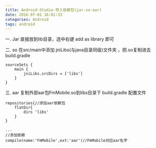```yaml
---
title: Android-Studio-导入依赖包(jar-so-aar)
date: 2016-07-01 16:01:33
categories: Android
tags: android
---
```


<meta name="referrer" content="no-referrer" />


一.  Jar
直接放到lib目录，选中右键 add as library  即可

二.  so
在src/main中添加 jniLibs(与java目录同级)文件夹 ，把.so复制进去
build.gradle
```
sourceSets {
    main {
        jniLibs.srcDirs = ['libs']
    }
}
```

三.  aar
复制外部aar包FmMobile.so到libs目录下
build.gradle 配置文件
```
repositories{//添加aar依赖包
    flatDir{
        dirs 'libs'
    }
}

...
//添加依赖 
compile(name:'FmMobile',ext:'aar')//FmMobile对应aar名字
```

